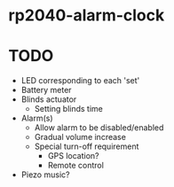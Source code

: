 # rp2040-alarm-clock

# TODO
- LED corresponding to each 'set'
- Battery meter
- Blinds actuator
    - Setting blinds time
- Alarm(s)
    - Allow alarm to be disabled/enabled
    - Gradual volume increase
    - Special turn-off requirement
        - GPS location?
        - Remote control
- Piezo music?